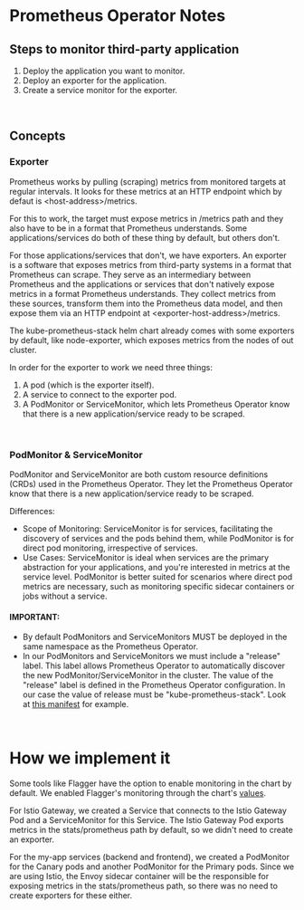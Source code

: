 # Prometheus Operator Notes

## Steps to monitor third-party application 
1. Deploy the application you want to monitor.
2. Deploy an exporter for the application.
3. Create a service monitor for the exporter.

</br>

## Concepts

### Exporter
Prometheus works by pulling (scraping) metrics from monitored targets at regular intervals. It looks for these metrics at an HTTP endpoint which by defaut is <host-address\>/metrics. 

For this to work, the target must expose metrics in /metrics path and they also have to be in a format that Prometheus understands. Some applications/services do both of these thing by default, but others don't.

For those applications/services that don't, we have exporters. An exporter is a software that exposes metrics from third-party systems in a format that Prometheus can scrape. They serve as an intermediary between Prometheus and the applications or services that don't natively expose metrics in a format Prometheus understands. They collect metrics from these sources, transform them into the Prometheus data model, and then expose them via an HTTP endpoint at <exporter-host-address\>/metrics.

The kube-prometheus-stack helm chart already comes with some exporters by default, like node-exporter, which exposes metrics from the nodes of out cluster.

In order for the exporter to work we need three things:
1. A pod (which is the exporter itself).
2. A service to connect to the exporter pod.
3. A PodMonitor or ServiceMonitor, which lets Prometheus Operator know that there is a new application/service ready to be scraped.
</br>

### PodMonitor & ServiceMonitor
PodMonitor and ServiceMonitor are both custom resource definitions (CRDs) used in the Prometheus Operator. They let the Prometheus Operator know that there is a new application/service ready to be scraped.

Differences:
- Scope of Monitoring: ServiceMonitor is for services, facilitating the discovery of services and the pods behind them, while PodMonitor is for direct pod monitoring, irrespective of services.
- Use Cases: ServiceMonitor is ideal when services are the primary abstraction for your applications, and you're interested in metrics at the service level. PodMonitor is better suited for scenarios where direct pod metrics are necessary, such as monitoring specific sidecar containers or jobs without a service.

#### IMPORTANT:
- By default PodMonitors and ServiceMonitors MUST be deployed in the same namespace as the Prometheus Operator.
- In our PodMonitors and ServiceMonitors we must include a "release" label. This label allows Prometheus Operator to automatically discover the new PodMonitor/ServiceMonitor in the cluster. The value of the "release" label is defined in the Prometheus Operator configuration. In our case the value of release must be "kube-prometheus-stack". Look at [this manifest](/helm/infra/istio-gateway/templates/custom-templates/servicemonitor.yaml) for example.

</br>

# How we implement it

Some tools like Flagger have the option to enable monitoring in the chart by default. We enabled Flagger's monitoring through the chart's [values](/helm/infra/flagger/values-custom.yaml).

For Istio Gateway, we created a Service that connects to the Istio Gateway Pod and a ServiceMonitor for this Service. The Istio Gateway Pod exports metrics in the stats/prometheus path by default, so we didn't need to create an exporter.

For the my-app services (backend and frontend), we created a PodMonitor for the Canary pods and another PodMonitor for the Primary pods. Since we are using Istio, the Envoy sidecar container will be the responsible for exposing metrics in the stats/prometheus path, so there was no need to create exporters for these either.
